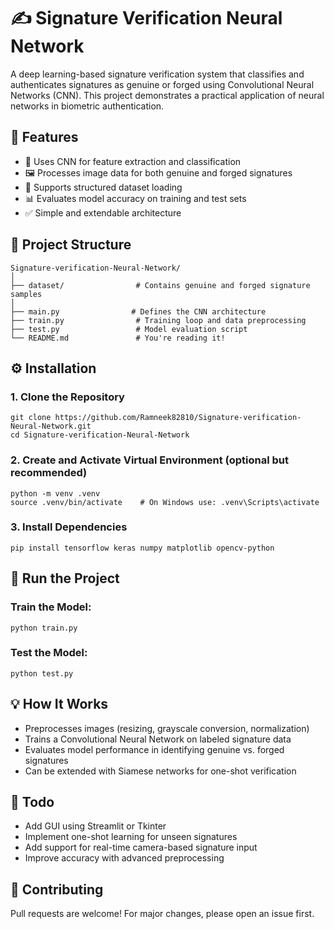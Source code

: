 # ✍️ Signature Verification Neural Network

A deep learning-based signature verification system that classifies and authenticates signatures as genuine or forged using Convolutional Neural Networks (CNN). This project demonstrates a practical application of neural networks in biometric authentication.

## 🚀 Features

- 🧠 Uses CNN for feature extraction and classification  
- 🖼️ Processes image data for both genuine and forged signatures  
- 📁 Supports structured dataset loading  
- 📊 Evaluates model accuracy on training and test sets  
- ✅ Simple and extendable architecture  

## 📁 Project Structure

```
Signature-verification-Neural-Network/
│
├── dataset/                # Contains genuine and forged signature samples
│
├── main.py                # Defines the CNN architecture
├── train.py                # Training loop and data preprocessing
├── test.py                 # Model evaluation script
└── README.md               # You're reading it!
```

## ⚙️ Installation

### 1. Clone the Repository

```
git clone https://github.com/Ramneek82810/Signature-verification-Neural-Network.git
cd Signature-verification-Neural-Network
```

### 2. Create and Activate Virtual Environment (optional but recommended)

```
python -m venv .venv
source .venv/bin/activate    # On Windows use: .venv\Scripts\activate
```

### 3. Install Dependencies

```
pip install tensorflow keras numpy matplotlib opencv-python
```

## 🧪 Run the Project

### Train the Model:

```
python train.py
```

### Test the Model:

```
python test.py
```

## 💡 How It Works

- Preprocesses images (resizing, grayscale conversion, normalization)  
- Trains a Convolutional Neural Network on labeled signature data  
- Evaluates model performance in identifying genuine vs. forged signatures  
- Can be extended with Siamese networks for one-shot verification  

## 📌 Todo

- Add GUI using Streamlit or Tkinter  
- Implement one-shot learning for unseen signatures  
- Add support for real-time camera-based signature input  
- Improve accuracy with advanced preprocessing  

## 🤝 Contributing

Pull requests are welcome! For major changes, please open an issue first.



